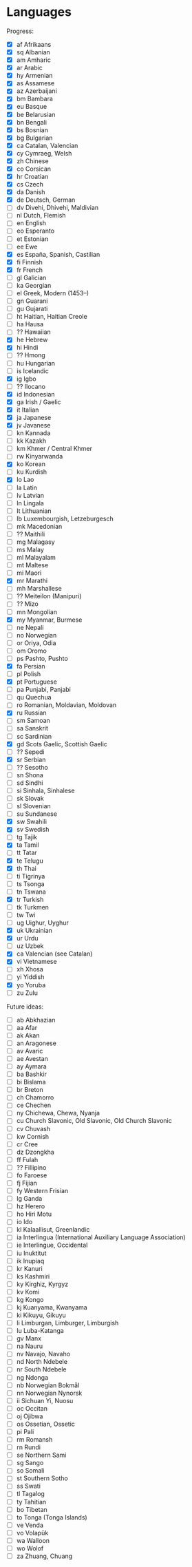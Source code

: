 # Languages

Progress:

* [x] af Afrikaans
* [x] sq Albanian
* [x] am Amharic
* [x] ar Arabic
* [x] hy Armenian
* [x] as Assamese
* [x] az Azerbaijani
* [x] bm Bambara
* [x] eu Basque
* [x] be Belarusian
* [x] bn Bengali
* [x] bs Bosnian
* [x] bg Bulgarian
* [x] ca Catalan, Valencian
* [x] cy Cymraeg, Welsh
* [x] zh Chinese
* [x] co Corsican
* [x] hr Croatian
* [x] cs Czech
* [x] da Danish
* [x] de Deutsch, German
* [ ] dv Divehi, Dhivehi, Maldivian
* [ ] nl Dutch, Flemish
* [ ] en English
* [ ] eo Esperanto
* [ ] et Estonian
* [ ] ee Ewe
* [x] es España, Spanish, Castilian
* [x] fi Finnish
* [x] fr French
* [ ] gl Galician
* [ ] ka Georgian
* [ ] el Greek, Modern (1453–)
* [ ] gn Guarani
* [ ] gu Gujarati
* [ ] ht Haitian, Haitian Creole
* [ ] ha Hausa
* [ ] ?? Hawaiian
* [x] he Hebrew
* [x] hi Hindi
* [ ] ?? Hmong
* [ ] hu Hungarian
* [ ] is Icelandic
* [x] ig Igbo
* [ ] ?? Ilocano
* [x] id Indonesian
* [x] ga Irish / Gaelic
* [x] it Italian
* [x] ja Japanese
* [x] jv Javanese
* [ ] kn Kannada
* [ ] kk Kazakh
* [ ] km Khmer / Central Khmer
* [ ] rw Kinyarwanda
* [x] ko Korean
* [ ] ku Kurdish
* [x] lo Lao
* [ ] la Latin
* [ ] lv Latvian
* [ ] ln Lingala
* [ ] lt Lithuanian
* [ ] lb Luxembourgish, Letzeburgesch
* [ ] mk Macedonian
* [ ] ?? Maithili
* [ ] mg Malagasy
* [ ] ms Malay
* [ ] ml Malayalam
* [ ] mt Maltese
* [ ] mi Maori
* [x] mr Marathi
* [ ] mh Marshallese
* [ ] ?? Meiteilon (Manipuri)
* [ ] ?? Mizo
* [ ] mn Mongolian
* [x] my Myanmar, Burmese
* [ ] ne Nepali
* [ ] no Norwegian
* [ ] or Oriya, Odia
* [ ] om Oromo
* [ ] ps Pashto, Pushto
* [x] fa Persian
* [ ] pl Polish
* [x] pt Portuguese
* [ ] pa Punjabi, Panjabi
* [ ] qu Quechua
* [ ] ro Romanian, Moldavian, Moldovan
* [x] ru Russian
* [ ] sm Samoan
* [ ] sa Sanskrit
* [ ] sc Sardinian
* [x] gd Scots Gaelic, Scottish Gaelic
* [ ] ?? Sepedi
* [x] sr Serbian
* [ ] ?? Sesotho
* [ ] sn Shona
* [ ] sd Sindhi
* [ ] si Sinhala, Sinhalese
* [ ] sk Slovak
* [ ] sl Slovenian
* [ ] su Sundanese
* [x] sw Swahili
* [x] sv Swedish
* [ ] tg Tajik
* [x] ta Tamil
* [ ] tt Tatar
* [x] te Telugu
* [x] th Thai
* [ ] ti Tigrinya
* [ ] ts Tsonga
* [ ] tn Tswana
* [x] tr Turkish
* [ ] tk Turkmen
* [ ] tw Twi
* [ ] ug Uighur, Uyghur
* [x] uk Ukrainian
* [x] ur Urdu
* [ ] uz Uzbek
* [x] ca Valencian (see Catalan)
* [x] vi Vietnamese
* [ ] xh Xhosa
* [ ] yi Yiddish
* [x] yo Yoruba
* [ ] zu Zulu

Future ideas:

* [ ] ab Abkhazian
* [ ] aa Afar
* [ ] ak Akan
* [ ] an Aragonese
* [ ] av Avaric
* [ ] ae Avestan
* [ ] ay Aymara
* [ ] ba Bashkir
* [ ] bi Bislama
* [ ] br Breton
* [ ] ch Chamorro
* [ ] ce Chechen
* [ ] ny Chichewa, Chewa, Nyanja
* [ ] cu Church Slavonic, Old Slavonic, Old Church Slavonic
* [ ] cv Chuvash
* [ ] kw Cornish
* [ ] cr Cree
* [ ] dz Dzongkha
* [ ] ff Fulah
* [ ] ?? Fillipino
* [ ] fo Faroese
* [ ] fj Fijian
* [ ] fy Western Frisian
* [ ] lg Ganda
* [ ] hz Herero
* [ ] ho Hiri Motu
* [ ] io Ido
* [ ] kl Kalaallisut, Greenlandic
* [ ] ia Interlingua (International Auxiliary Language Association)
* [ ] ie Interlingue, Occidental
* [ ] iu Inuktitut
* [ ] ik Inupiaq
* [ ] kr Kanuri
* [ ] ks Kashmiri
* [ ] ky Kirghiz, Kyrgyz
* [ ] kv Komi
* [ ] kg Kongo
* [ ] kj Kuanyama, Kwanyama
* [ ] ki Kikuyu, Gikuyu
* [ ] li Limburgan, Limburger, Limburgish
* [ ] lu Luba-Katanga
* [ ] gv Manx
* [ ] na Nauru
* [ ] nv Navajo, Navaho
* [ ] nd North Ndebele
* [ ] nr South Ndebele
* [ ] ng Ndonga
* [ ] nb Norwegian Bokmål
* [ ] nn Norwegian Nynorsk
* [ ] ii Sichuan Yi, Nuosu
* [ ] oc Occitan
* [ ] oj Ojibwa
* [ ] os Ossetian, Ossetic
* [ ] pi Pali
* [ ] rm Romansh
* [ ] rn Rundi
* [ ] se Northern Sami
* [ ] sg Sango
* [ ] so Somali
* [ ] st Southern Sotho
* [ ] ss Swati
* [ ] tl Tagalog
* [ ] ty Tahitian
* [ ] bo Tibetan
* [ ] to Tonga (Tonga Islands)
* [ ] ve Venda
* [ ] vo Volapük
* [ ] wa Walloon
* [ ] wo Wolof
* [ ] za Zhuang, Chuang
